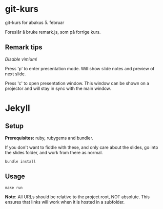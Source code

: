 git-kurs
========

git-kurs for abakus 5. februar

Foreslår å bruke remark.js, som på forrige kurs.

## Remark tips

_Disable vimium!_

Press 'p' to enter presentation mode. Will show slide notes and preview of next slide.

Press 'c' to open presentation window. This window can be shown on a projector and will stay in sync with the main window.

# Jekyll

## Setup

**Prerequisites:** ruby, rubygems and bundler.

If you don't want to fiddle with these, and only care about the slides, go into the slides folder, and work from there as normal.

```
bundle install
```

## Usage

```
make run
```

**Note:** All URLs should be relative to the project root, NOT absolute. This ensures that links will work when it is hosted in a subfolder.
